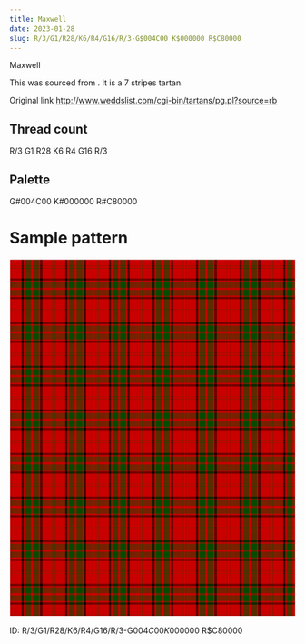 ```yaml
---
title: Maxwell
date: 2023-01-28
slug: R/3/G1/R28/K6/R4/G16/R/3-G$004C00 K$000000 R$C80000
---
```

Maxwell

This was sourced from <no value>.  It is a 7 stripes tartan.

Original link http://www.weddslist.com/cgi-bin/tartans/pg.pl?source=rb

## Thread count
R/3 G1 R28 K6 R4 G16 R/3

## Palette
G#004C00 K#000000 R#C80000

# Sample pattern

![Tartan detail](tartan.png "R/3 G1 R28 K6 R4 G16 R/3 tartan")

ID: R/3/G1/R28/K6/R4/G16/R/3-G$004C00 K$000000 R$C80000